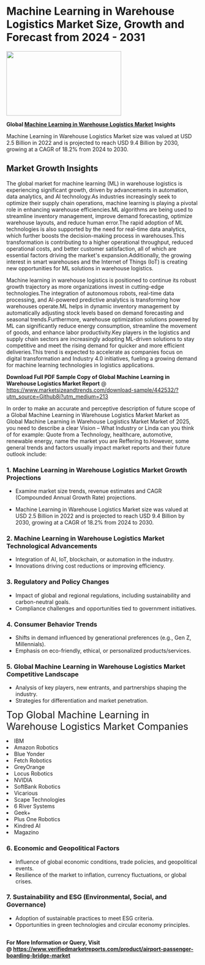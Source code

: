 <H1>Machine Learning in Warehouse Logistics Market Size, Growth and Forecast from 2024 - 2031</H1><img class="aligncenter size-medium wp-image-584254" src="https://thirdeyenews.in/wp-content/uploads/2024/09/Global-Market-Research-300x168.jpeg" alt="" width="300" height="168" /><p><strong>Global&nbsp;<a href="https://www.marketsizeandtrends.com/download-sample/442532/?utm_source=Github8j?utm_medium=213">Machine Learning in Warehouse Logistics Market</a> Insights</strong></p><p>Machine Learning in Warehouse Logistics Market size was valued at USD 2.5 Billion in 2022 and is projected to reach USD 9.4 Billion by 2030, growing at a CAGR of 18.2% from 2024 to 2030.</p><p><h2>Market Growth Insights</h2> <p>The global market for machine learning (ML) in warehouse logistics is experiencing significant growth, driven by advancements in automation, data analytics, and AI technology.As industries increasingly seek to optimize their supply chain operations, machine learning is playing a pivotal role in enhancing warehouse efficiencies.ML algorithms are being used to streamline inventory management, improve demand forecasting, optimize warehouse layouts, and reduce human error.The rapid adoption of ML technologies is also supported by the need for real-time data analytics, which further boosts the decision-making process in warehouses.This transformation is contributing to a higher operational throughput, reduced operational costs, and better customer satisfaction, all of which are essential factors driving the market's expansion.Additionally, the growing interest in smart warehouses and the Internet of Things (IoT) is creating new opportunities for ML solutions in warehouse logistics.</p> <p>Machine learning in warehouse logistics is positioned to continue its robust growth trajectory as more organizations invest in cutting-edge technologies.The integration of autonomous robots, real-time data processing, and AI-powered predictive analytics is transforming how warehouses operate.ML helps in dynamic inventory management by automatically adjusting stock levels based on demand forecasting and seasonal trends.Furthermore, warehouse optimization solutions powered by ML can significantly reduce energy consumption, streamline the movement of goods, and enhance labor productivity.Key players in the logistics and supply chain sectors are increasingly adopting ML-driven solutions to stay competitive and meet the rising demand for quicker and more efficient deliveries.This trend is expected to accelerate as companies focus on digital transformation and Industry 4.0 initiatives, fueling a growing demand for machine learning technologies in logistics applications.</p> <p><span class=""><strong>Download Full PDF Sample Copy of Global Machine Learning in Warehouse Logistics Market Report</strong> @ <a href="https://www.marketsizeandtrends.com/download-sample/442532/?utm_source=Github8j?utm_medium=213" target="_blank">https://www.marketsizeandtrends.com/download-sample/442532/?utm_source=Github8j?utm_medium=213</a></span></p><p>In order to make an accurate and perceptive description of future scope of a Global&nbsp;Machine Learning in Warehouse Logistics Market Market as Global&nbsp;Machine Learning in Warehouse Logistics Market Market of 2025, you need to describe a clear Vision &ndash; What Industry or Linda can you think of for example: Quote from a Technology, healthcare, automotive, renewable energy, name the market you are Reffering to.However, some general trends and factors usually impact market reports and their future outlook include:</p><h3>1.&nbsp;<strong>Machine Learning in Warehouse Logistics Market Growth Projections</strong></h3><ul><li>Examine market size trends, revenue estimates and CAGR (Compounded Annual Growth Rate) projections.</li><li><p>Machine Learning in Warehouse Logistics Market size was valued at USD 2.5 Billion in 2022 and is projected to reach USD 9.4 Billion by 2030, growing at a CAGR of 18.2% from 2024 to 2030.</p></li></ul><h3>2.&nbsp;<strong>Machine Learning in Warehouse Logistics Market Technological Advancements</strong></h3><ul><li>Integration of AI, IoT, blockchain, or automation in the industry.</li><li>Innovations driving cost reductions or improving efficiency.</li></ul><h3>3.&nbsp;<strong>Regulatory and Policy Changes</strong></h3><ul><li>Impact of global and regional regulations, including sustainability and carbon-neutral goals.</li><li>Compliance challenges and opportunities tied to government initiatives.</li></ul><h3>4.&nbsp;<strong>Consumer Behavior Trends</strong></h3><ul><li>Shifts in demand influenced by generational preferences (e.g., Gen Z, Millennials).</li><li>Emphasis on eco-friendly, ethical, or personalized products/services.</li></ul><h3>5.&nbsp;<strong>Global Machine Learning in Warehouse Logistics Market Competitive Landscape</strong></h3><ul><li>Analysis of key players, new entrants, and partnerships shaping the industry.</li><li>Strategies for differentiation and market penetration.</li></ul><p data-pm-slice="1 1 []"><span style="color: inherit; font-family: inherit; font-size: 25px;">Top Global Machine Learning in Warehouse Logistics Market Companies</span></p><div class="" data-test-id=""><p><li>IBM</li><li> Amazon Robotics</li><li> Blue Yonder</li><li> Fetch Robotics</li><li> GreyOrange</li><li> Locus Robotics</li><li> NVIDIA</li><li> SoftBank Robotics</li><li> Vicarious</li><li> Scape Technologies</li><li> 6 River Systems</li><li> Geek+</li><li> Plus One Robotics</li><li> Kindred AI</li><li> Magazino</li></p></div><h3>6.&nbsp;<strong>Economic and Geopolitical Factors</strong></h3><ul><li>Influence of global economic conditions, trade policies, and geopolitical events.</li><li>Resilience of the market to inflation, currency fluctuations, or global crises.</li></ul><h3>7.&nbsp;<strong>Sustainability and ESG (Environmental, Social, and Governance)</strong></h3><ul><li>Adoption of sustainable practices to meet ESG criteria.</li><li>Opportunities in green technologies and circular economy principles.</li></ul><h2><strong style="font-size: 14px;">For More Information or Query, Visit @&nbsp;</strong><a style="background-color: #ffffff; font-size: 14px;" href="https://www.marketsizeandtrends.com/report/machine-learning-in-warehouse-logistics-market/" target="_blank">https://www.verifiedmarketreports.com/product/airport-passenger-boarding-bridge-market</a></h2>